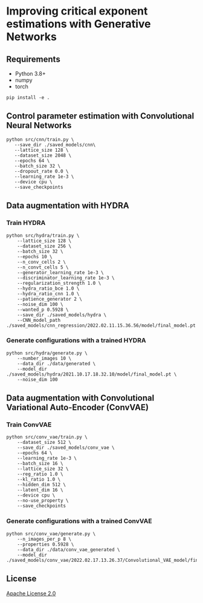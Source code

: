 # Improving critical exponent estimations with Generative Networks

## Requirements

* Python 3.8+
* numpy
* torch

```shell
pip install -e .
```
## Control parameter estimation with Convolutional Neural Networks

 ```shell
python src/cnn/train.py \
    --save_dir ./saved_models/cnn\
    --lattice_size 128 \
    --dataset_size 2048 \
    --epochs 64 \
    --batch_size 32 \
    --dropout_rate 0.0 \
    --learning_rate 1e-3 \
    --device cpu \
    --save_checkpoints
 ```
## Data augmentation with HYDRA

### Train HYDRA

```shell
python src/hydra/train.py \
    --lattice_size 128 \
    --dataset_size 256 \
    --batch_size 32 \
    --epochs 10 \
    --n_conv_cells 2 \
    --n_convt_cells 5 \
    --generator_learning_rate 1e-3 \
    --discriminator_learning_rate 1e-3 \
    --regularization_strength 1.0 \
    --hydra_ratio_bce 1.0 \
    --hydra_ratio_cnn 1.0 \
    --patience_generator 2 \
    --noise_dim 100 \
    --wanted_p 0.5928 \
    --save_dir ./saved_models/hydra \
    --CNN_model_path ./saved_models/cnn_regression/2022.02.11.15.36.56/model/final_model.pt
``` 
### Generate configurations with a trained HYDRA

```shell
python src/hydra/generate.py \
    --number_images 10 \
    --data_dir ./data/generated \
    --model_dir ./saved_models/hydra/2021.10.17.18.32.10/model/final_model.pt \
    --noise_dim 100
```

## Data augmentation with Convolutional Variational Auto-Encoder (ConvVAE)


### Train ConvVAE

```shell
python src/conv_vae/train.py \
    --dataset_size 512 \
    --save_dir ./saved_models/conv_vae \
    --epochs 64 \
    --learning_rate 1e-3 \
    --batch_size 16 \
    --lattice_size 32 \
    --reg_ratio 1.0 \
    --kl_ratio 1.0 \
    --hidden_dim 512 \
    --latent_dim 16 \
    --device cpu \
    --no-use_property \
    --save_checkpoints
``` 

### Generate configurations with a trained ConvVAE

```shell
python src/conv_vae/generate.py \
    --n_images_per_p 8 \
    --properties 0.5928 \
    --data_dir ./data/conv_vae_generated \
    --model_dir ./saved_models/conv_vae/2022.02.17.13.26.37/Convolutional_VAE_model/final_model.pt
```

## License
[Apache License 2.0](https://github.com/bisonai/mobilenetv3-tensorflow/blob/master/LICENSE)
